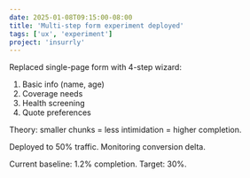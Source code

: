 ```yaml
---
date: 2025-01-08T09:15:00-08:00
title: 'Multi-step form experiment deployed'
tags: ['ux', 'experiment']
project: 'insurrly'
---
```


Replaced single-page form with 4-step wizard:

1. Basic info (name, age)
2. Coverage needs
3. Health screening
4. Quote preferences

Theory: smaller chunks = less intimidation = higher completion.

Deployed to 50% traffic. Monitoring conversion delta.

Current baseline: 1.2% completion. Target: 30%.
